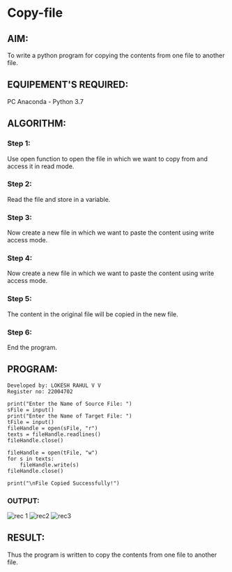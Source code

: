 # Copy-file
## AIM:
To write a python program for copying the contents from one file to another file.
## EQUIPEMENT'S REQUIRED: 
PC
Anaconda - Python 3.7
## ALGORITHM: 
### Step 1:
Use open function to open the file in which we want to copy from and access it in read mode.
### Step 2: 
 Read the file and store in a variable.
### Step 3: 
Now create a new file in which we want to paste the content using write access mode.
### Step 4:  
Now create a new file in which we want to paste the content using write access mode.
### Step 5: 
 The content in the original file will be copied in the new file.
### Step 6: 
 End the program.
## PROGRAM:
```
Developed by: LOKESH RAHUL V V
Register no: 22004702

print("Enter the Name of Source File: ")
sFile = input()
print("Enter the Name of Target File: ")
tFile = input()
fileHandle = open(sFile, "r")
texts = fileHandle.readlines()
fileHandle.close()

fileHandle = open(tFile, "w")
for s in texts:
    fileHandle.write(s)
fileHandle.close()

print("\nFile Copied Successfully!")
``` 
### OUTPUT:

![rec 1](https://user-images.githubusercontent.com/118423842/214763512-726a8706-45d0-4c46-8927-2d72dbae7e6c.jpg)
![rec2](https://user-images.githubusercontent.com/118423842/214763552-8e81c92e-dbe1-4b23-b071-c2957557a6f4.jpg)
![rec3](https://user-images.githubusercontent.com/118423842/214763575-1207f1d2-d702-4e47-b58d-63ba85789c44.jpg)



## RESULT:
Thus the program is written to copy the contents from one file to another file.
